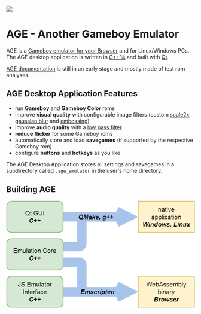 ![](https://github.com/c-sp/AGE/workflows/AGE%20CI/badge.svg)

# AGE - Another Gameboy Emulator

AGE is a [Gameboy emulator for your Browser](https://c-sp.github.io/AGE/)
and for Linux/Windows PCs.
The AGE desktop application is written in
[C++14](https://en.cppreference.com/w/cpp/14) and built with
[Qt](https://www.qt.io/).

[AGE documentation](docs/README.md)
is still in an early stage and mostly made of test rom analyses.


## AGE Desktop Application Features

- run **Gameboy** and **Gameboy Color** roms
- improve **visual quality** with configurable image filters
    (custom [scale2x](https://www.scale2x.it/),
    [gaussian blur](https://en.wikipedia.org/wiki/Gaussian_blur)
    and [embossing](https://en.wikipedia.org/wiki/Image_embossing))
- improve **audio quality** with a
    [low pass filter](https://en.wikipedia.org/wiki/Low-pass_filter)
- **reduce flicker** for some Gameboy roms
- automatically store and load **savegames**
    (if supported by the respective Gameboy rom)
- configure **buttons** and **hotkeys** as you like

The AGE Desktop Application stores all settings and savegames in a subdirectory
called `.age_emulator` in the user's home directory.


## Building AGE

![AGE build](docs/age-build.png)
